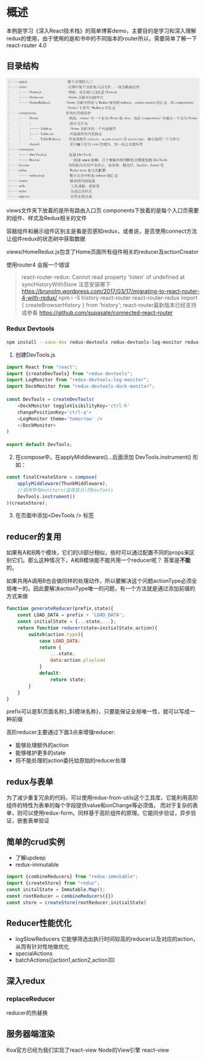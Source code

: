 # 概述

本例是学习《深入React技术栈》的简单博客demo，主要目的是学习和深入理解redux的使用，由于使用的是和书中的不同版本的router所以，需要简单了解一下react-router 4.0


## 目录结构

![](filestructure.png)

views文件夹下放着的是所有路由入口页
components下放着的是每个入口页需要的组件、样式及Redux相关的文件

容器组件和展示组件区别主是看是否感知redux，或者说，是否使用connect方法让组件redux的状态树中获取数据

views/HomeRedux.js包含了Home页面所有组件相关的reducer及actionCreator

使用router4 会报一个错误 

> react-router-redux: Cannot read property 'listen' of undefined at syncHistoryWithStore
> 注意安装哪下 https://brunolm.wordpress.com/2017/03/17/migrating-to-react-router-4-with-redux/
> npm i -S history react-router react-router-redux
> import { createBrowserHistory } from 'history';
> react-router最新版本已经支持或参看 https://github.com/supasate/connected-react-router


### Redux Devtools

```bash
npm install --save-dev redux-devtools redux-devtools-log-monitor redux-devtools-dock-monitor
```

1. 创建DevTools.js

```javascript
import React from "react";
import {createDevTools} from "redux-devtools";
import LogMonitor from "redux-devtools-log-monitor";
import DockMonitor from "redux-devtools-dock-monitor";

const DevTools = createDevTools(
    <DockMonitor toggleVisibilityKey='ctrl-h'
    changePositionKey='ctrl-q'>
    <LogMonitor theme='tomorrow' />
    </DockMonitor>
)

export default DevTools;
```

2. 在compose中，在applyMiddleware()...后面添加 DevTools.instrument() 形如：

```javascript
const finalCreateStore = compose(
    applyMiddleware(ThunkMiddleware),
    //启用带有monitors(监视显示)的DevTools
    DevTools.instrument()
)(createStore);
```
3. 在页面中添加\<DevTools /> 标签

## reducer的复用

如果有A和B两个模块，它们的UI部分相似，些时可以通过配置不同的props来区别它们。那么这种情况下，A和B模块能不能共用一个reducer呢？
答案是**不能**的。

如果共用A调用B也会做同样的处理动作，所以要解决这个问题actionType必须全局唯一的。因此要解决actionType唯一的问题，有一个方法就是通过添加前缀的方式来做

```javascript
function generateReducer(prefix,state){
    const LOAD_DATA = prefix + 'LOAD_DATA';
    const initialState = {...state,...};
    return function reducer(state=initialState,action){
        switch(action.type){
            case LOAD_DATA:
            return {
                ...state,
                data:action.playload
            }
            default:
                return state;
        }
    }
}

```

prefix可以是$\{页面名称}_$\{模块名称}，只要能保证全局唯一性，就可以写成一种前缀

高阶reducer主要通过下面3点来增强reducer:

- 能够处理额外的action
- 能够维护更多的state
- 将不能处理的action委托给原始的reducer处理

## redux与表单

为了减少重复冗余的代码，可以使用redux-from-utils这个工具库，它能利用高阶组件的特性为表单的每个字段提供value和onChange等必须值，
而对于复杂的表单，则可以使用redux-form。同样基于高阶组件的原理。它能同步验证，异步验证，嵌套表单验证


## 简单的crud实例

- 了解updeep
- redux-immutable

```javascript
import {combineReducers} from "redux-immutable";
import {createStore} from "redux";
const initalState = Immutable.Map();
const rootReducer = combineReducers({})
const store = createStore(rootReducer,initialState)
```

## Reducer性能优化

- logSlowReducers 它能够筛选出执行时间较高的reducer以及对应的action，从而有针对性地做优化
- specialActions
- batchActions([action1,action2,action3])

## 深入redux

### replaceReducer

reducer的热替换

## 服务器端渲染

Koa官方已经为我们实现了react-view Node的View引擎 react-view